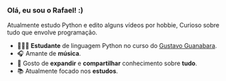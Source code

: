 ### Olá, eu sou o Rafael! :)

Atualmente estudo Python e edito alguns vídeos por hobbie,
Curioso sobre tudo que envolve programação.

- 👨🏻‍💻 **Estudante** de linguagem Python no curso do [Gustavo Guanabara](https://www.cursoemvideo.com).
- 🎧 Amante de **música**.
- 🧠 Gosto de **expandir** e **compartilhar** conhecimento sobre **tudo**.
- 📚 Atualmente focado nos **estudos**.
